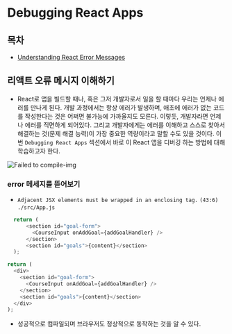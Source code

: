 # Debugging React Apps

## 목차

- [Understanding React Error Messages](#리액트-오류-메시지-이해하기)

## 리액트 오류 메시지 이해하기

- React로 앱을 빌드할 때나, 혹은 그저 개발자로서 일을 할 때마다 우리는 언제나 에러를 만나게 된다. 개발 과정에서는 항상 에러가 발생하며, 애초에 에러가 없는 코드를 작성한다는 것은 어쩌면 불가능에 가까울지도 모른다. 이렇듯, 개발자라면 언제나 에러를 직면하게 되어있다. 그리고 개발자에게는 에러를 이해하고 스스로 찾아서 해결하는 것(문제 해결 능력)이 가장 중요한 역량이라고 말할 수도 있을 것이다. 이번 `Debugging React Apps` 섹션에서 바로 이 React 앱을 디버깅 하는 방법에 대해 학습하고자 한다.

![Failed to compile-img](https://user-images.githubusercontent.com/53133662/157864434-0f704599-644b-4057-913e-de9eb93ed2f4.png)

### error 메세지를 뜯어보기

- `Adjacent JSX elements must be wrapped in an enclosing tag.` `(43:6)` `./src/App.js`

```js
  return (
      <section id="goal-form">
        <CourseInput onAddGoal={addGoalHandler} />
      </section>
      <section id="goals">{content}</section>
  );
```

```js
return (
  <div>
    <section id="goal-form">
      <CourseInput onAddGoal={addGoalHandler} />
    </section>
    <section id="goals">{content}</section>
  </div>
);
```

- 성공적으로 컴파일되며 브라우저도 정상적으로 동작하는 것을 알 수 있다.
